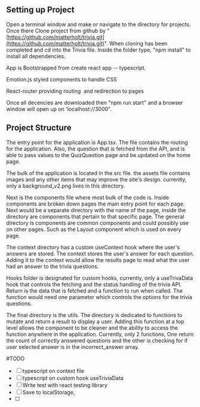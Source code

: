 ## Setting up Project

Open a terminal window and make or navigate to the directory for projects. Once there Clone project from github by "[https://github.com/matterholt/trivia.git](https://github.com/matterholt/trivia.git)".
 When cloning has been completed and cd into the Trivia file. Inside the folder type, "npm install" to install all dependencies.

App is Bootstrapped from create react app -- typescript.

Emotion.js styled components to handle CSS

React-router providing routing  and redirection to pages

Once all decencies are downloaded then "npm run start" and a browser window will open up on 'localhost://3000".

## Project Structure

The entry point for the application is App.tsx. The file contains the routing for the application. Also, the question that is fetched from the API, and is able to pass values to the QuizQuestion page and be updated on the home page.

The bulk of the application is located in the src file. 
the assets file contains images and any other items that may improve the site's design. currently, only a background_v2.png lives in this directory.

Next is the components file where most bulk of the code 
is. Inside components are broken down pages the main entry point for each page. Next would be a separate directory with the name of the page, inside the directory are components that pertain to that specific page. The general directory is components are common components and could possibly use on other pages. Such as the Layout component which is used on every page.

The context directory has a custom useContext hook where the user's answers are stored. The context stores the user's answer for each question. Adding it to the context would allow the results page to read what the user had an answer to the trivia questions.

Hooks folder is designated for custom hooks, currently, only a useTrivaData hook that controls the fetching and the status handling of the trivia API. Return is the data that is fetched and a
 function to run when called. The function would need one parameter which controls the options for the trivia questions.

The final directory is the utils. The directory is dedicated to functions to mutate and return a result to display a user. Adding this function at a top level allows the component to be cleaner and the ability to access the function anywhere in the application. Currently, only 2 functions, One return the count of correctly answered questions and the other is checking for if
user selected answer is in the incorrect_answer array.

#TODO

- [ ] typescript on context file
- [ ] typescript on custom hook useTriviaData
- [ ] Write test with react testing library
- [ ] Save to localStorage, 
- [ ] 
